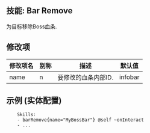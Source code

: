 技能: Bar Remove
--------------------------

为目标移除Boss血条.

修改项
----------

| 修改项名 | 别称    | 描述                                                                                                    | 默认值 |
|-----------|------------|----------------------------------------------------------------------------------------------------------------|---------------|
| name      | n       | 要修改的血条内部ID.                                | infobar                     |

示例 (实体配置)
--------

```
    Skills:
    - barRemove{name="MyBossBar"} @self ~onInteract
    - ...
```